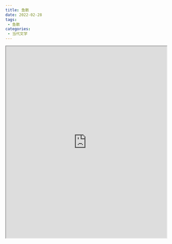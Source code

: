 ```yaml
---
title: 鱼骸
date: 2022-02-28
tags:
 - 鱼骸
categories:
 - 当代文学
---
```




<iframe src="https://study-doc.yourtools.icu/pdf/web/viewer.html?file=https://vkceyugu.cdn.bspapp.com/VKCEYUGU-e9075d72-0451-48df-afe1-d46932ae4554/fc668330-2b93-4cf6-a720-2f40cc308b47.pdf" width="100%" height="600px"></iframe>
